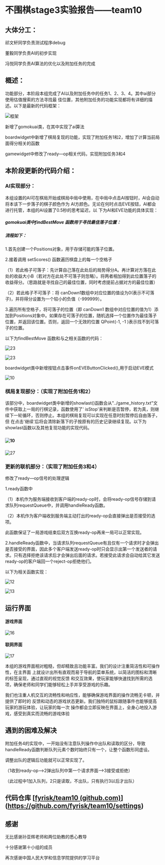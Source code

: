 ﻿# 不围棋stage3实验报告——team10

## 大体分工：

祁文轩同学负责测试程序debug

董毅同学负责AI的初步实现 

冯悦同学负责AI算法的优化以及附加任务的完成

## 概述：

功能部分，本阶段本组完成了AI以及附加任务中的任务1、2、3、4。其中ai部分使用估值搜索的方法寻找最 佳位置，其他附加任务的功能实现都将有详细的描述。以下是最新的代码框架：

![框架](img/22.png)

新增了gomokuai类，在其中实现了ai算法

boardwidget中新增了棋局复现的功能，实现了附加任务1和2，增加了计算当前局面得分相关的函数

gamewidget中修改了ready—op相关代码，实现附加任务3和4

## 本阶段更新的代码介绍：

###       AI实现部分：

本组设置的AI可在棋局开始或棋局中局中使用，在中局中点击AI按钮时，AI会自动将本该下一步落子的棋子颜色作为 AI方颜色。无论在何时点击EVE按钮，AI都会进行托管，本组的AI设置了0.5秒的思考延迟，以 下为AI和EVE功能的具体实现：

##### gomokuai类中findBestMove 函数用于寻找最佳落子位置：

##### 流程如下：

1.首先创建一个Positions对象，用于存储可能的落子位置。

2.接着调用 setScores() 函数遍历棋盘上的每一个空格子

（1）若此格子可落子：先计算自己落在此处后的局势得分A。再计算对方落在此处的收益大小B（若对方在此处不可落子则忽略）。将两者相加得到此位置落子的收益得分。（思路就是寻找自己的最佳位置，同时考虑提前占据对方的最佳位置）

（2）若此格子不可落子：将 canDown1数组中对应位置的值设为0(表示不可落子)，并将得分设置为一个较小的负值（-999999）。

3.遍历所有空格子，将可落子的位置（即 canDown1 数组中对应位置的值为1）添加到Positions对象中。如果存在可落子的位置，随机选择一个位置作为最佳落子位置，并返回该位置。否则，返回一个无效的位置 QPoint(-1, -1 )表示找不到可落子的位置。

以下为findBestMove 函数和与之相关函数的代码：

![23](img/23.png)

![23](img/24.png)

boardwidget类中新增按钮点击事件onEVEButtonClicked(),用于启动EVE模式

![10](img/25.png)

###      棋局复现部分：（实现了附加任务1和2）

该部分中，boardwidget类中新增的showlast()函数会从"../game_history.txt"文件中获取上一局的行棋记录，函数使用了' isStop'来判断是否暂停，若为真，则继续下一轮循环，否则停止。本组的棋局复现可以实现在任意时刻暂停后自由落子，但 在点击'继续'后将会清除新落下的子按原有的历史记录继续复现。以下为showlast函数以及其他复现功能的实现代码。

##### 

####    ![10](img/26.png)

##### 

![27](img/27.png)

### 更新的联机部分：（实现了附加任务3和4）

修改了ready—op信号的处理逻辑

1.ready函数中

（1）本机作为服务端接收到客户端的ready-op时，会将ready-op信号存储到请求队列requestQueue中，并调用handleReady函数。

（2）本机作为客户端收到服务端主动打出的ready-op会直接弹出是否接受的选项。

此函数保证了一局游戏结束后双方互换ready-op再来一局可以正常实现。

2.handleReady函数中，当请求队列requestQueue有且仅有一个请求时才会弹出是否接受的界面，因此多个客户端发送ready-op时只会显示出第一个发送者的请求。只有选择拒绝该请求后才会弹出后面的请求。若接受此请求会自动给其它发送ready-op的客户端回一个reject-op拒绝他们。

以下为相关函数实现：



![12](img/30.png)



![13](img/29.png)



## 运行界面

#### 游戏界面

![16](img/28.png)

#### 联网界面

![17](img/17.png)

   本组的游戏界面相对粗糙，但却精致且功能丰富。我们的设计注重简洁性和可操作性，在主界面 上就设计出所有直观而易于导航的菜单系统，以简洁的图标和清晰的标签呈现，通过直观的视觉反馈 和交互效果，使玩家能够快速找到所需的选项，确保老师和同学们能够轻松上手并享受游戏的乐趣。

 我们也注重人机交互的流畅性和响应性，能够确保游戏界面的操作流畅无卡顿，并提供了即时的 反馈和动态的游戏状态更新。我们独特的鼠标跟随事件也能够提高玩家的游玩体验，让玩家的每一次 操作都会立即反映在界面上，全身心地投入游戏，感受到真实而流畅的游戏体验

## 遇到的困难及解决

​    附加任务4的实现中，一开始没有注意队列操作中出队和读取的区分，导致handleReady函数判断队列元素个数时始终只有一个，让整个函数形同虚设。

调整出队的逻辑后功能就可以正常实现了。

（1收到ready-op—>2弹出队列中第一个请求界面—>3接受或拒绝）

（此过程中1加入队列，2只是读取，不出队，只有执行3以后才出队）

## 代码仓库 [[fyrisk/team10 (github.com)](https://github.com/fyrisk/team10)](https://github.com/fyrisk/team10/settings)

## 感谢

无比感谢孙亚辉老师和两位助教的悉心教导

十分感谢第十小组的成员

再次感谢中国人民大学和信息学院提供的学习平台
